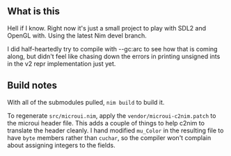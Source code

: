## What is this

Hell if I know.  Right now it's just a small project to play with SDL2 
and OpenGL with.  Using the latest Nim devel branch.

I did half-heartedly try to compile with --gc:arc to see how that is 
coming along, but didn't feel like chasing down the errors in printing 
unsigned ints in the v2 repr implementation just yet.

## Build notes

With all of the submodules pulled, ``nim build`` to build it.

To regenerate `src/microui.nim`, apply the `vendor/microui-c2nim.patch` to 
the microui header file.  This adds a couple of things to help c2nim to translate 
the header cleanly.  I hand modified ``mu_Color`` in the resulting file to have
`byte` members rather than `cuchar`, so the compiler won't complain about 
assigning integers to the fields. 

